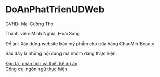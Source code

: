 # DoAnPhatTrienUDWeb
<p>GVHD: Mai Cường Thọ</p>
<p>Thành viên: Minh Nghĩa, Hoài Sang</p>
<p>Đồ án: Xây dựng website bán mỹ phẩm cho cửa hàng ChaoMin Beauty</p>
<p>Sau đây là những nội dung mà nhóm đang thực hiện:</p>
<a href="https://docs.google.com/document/d/1pi4Qh42_agjLnEek-PigTcIwATttqnUa/edit?fbclid=IwAR2ddR9ietepY70KbwEdFUTl6v7BZh9zmrReYfq7lnEOiG-WhFmzeVLKLcI">Đặc tả, phân tích và thiết kế dự án</a></br>
<a href="https://docs.google.com/document/d/1L2ipOxX6D3AIIdr8VP8TEYqGsN6gjFBy/edit?fbclid=IwAR2qUZWrxsTuq8j2gREgN4puLEr-rswd5ZYm-6KSnkciCQLWw32fmbNo1eo">Công cụ, ngôn ngữ thực hiện</a>
